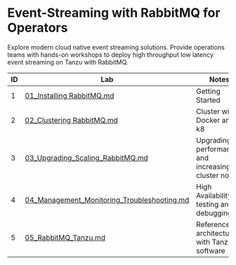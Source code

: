 # Event-Streaming with RabbitMQ for Operators


Explore modern cloud native event streaming solutions. 
Provide operations teams with hands-on workshops to deploy
high throughput low latency event streaming  on Tanzu with RabbitMQ.

| ID | Lab                                                                                        | Notes                                                |
|----|--------------------------------------------------------------------------------------------|------------------------------------------------------|
| 1  | [01_Installing RabbitMQ.md](01_Installing%20RabbitMQ.md)                                   | Getting Started                                      |
| 2  | [02_Clustering RabbitMQ.md](02_Clustering%20RabbitMQ.md)                                   | Cluster with Docker and k8                           |
| 3  | [03_Upgrading_Scaling_RabbitMQ.md](03_Upgrading_Scaling_RabbitMQ.md)                       | Upgrading, performances and increasing cluster nodes |
| 4  | [04_Management_Monitoring_Troubleshooting.md](04_Management_Monitoring_Troubleshooting.md) | High Availability testing and debugging              |
| 5  | [05_RabbitMQ_Tanzu.md](05_RabbitMQ_Tanzu.md)                                               | Reference architecture with Tanzu software           | 